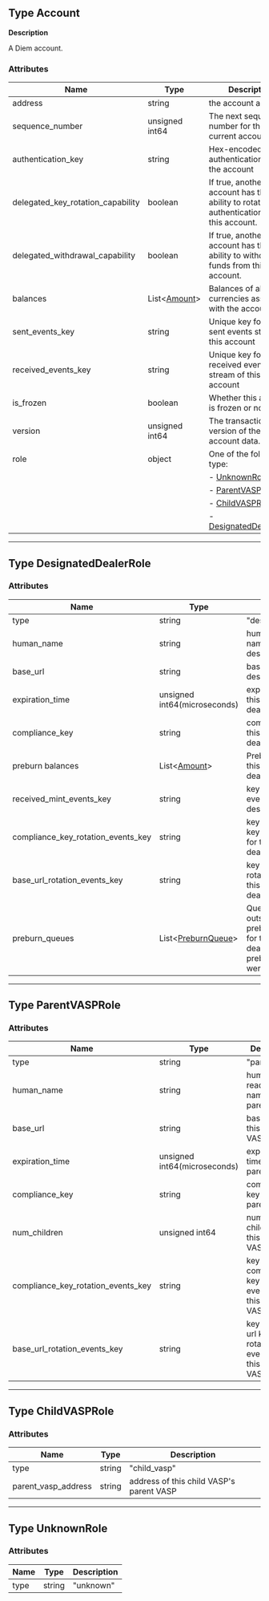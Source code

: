 ## Type Account

**Description**

A Diem account.


### Attributes

| Name                                 | Type                           | Description                                                                                 |
|--------------------------------------|--------------------------------|---------------------------------------------------------------------------------------------|
| address                              | string                         | the account address                                                                         |
| sequence\_number                     | unsigned int64                 | The next sequence number for the current account                                            |
| authentication\_key                  | string                         | Hex-encoded authentication key for the account                                              |
| delegated\_key\_rotation\_capability | boolean                        | If true, another account has the ability to rotate the authentication key for this account. |
| delegated\_withdrawal\_capability    | boolean                        | If true, another account has the ability to withdraw funds from this account.               |
| balances                             | List<[Amount](type_amount.md)> | Balances of all the currencies associated with the account                                  |
| sent\_events\_key                    | string                         | Unique key for the sent events stream of this account                                       |
| received\_events\_key                | string                         | Unique key for the received events stream of this account                                   |
| is\_frozen                           | boolean                        | Whether this account is frozen or not                                                       |
| version                              | unsigned int64                 | The transaction version of the account data.                                                |
| role                                 | object                         | One of the following type:                                                                  |
|                                      |                                | - [UnknownRole](#type-unknownrole)                                                          |
|                                      |                                | - [ParentVASPRole](#type-parentvasprole)                                                    |
|                                      |                                | - [ChildVASPRole](#type-childvasprole)                                                      |
|                                      |                                | - [DesignatedDealerRole](#type-designateddealerrole)                                        |

---

## Type DesignatedDealerRole

### Attributes

| Name                                 | Type                                        | Description                                                                                                  |
| ------------------------------------ | --------------------------------            | -------------------------------------------------------------------                                          |
| type                                 | string                                      | "designated_dealer"                                                                                          |
| human_name                           | string                                      | human-readable name of this designated dealer                                                                |
| base_url                             | string                                      | base URL for this designated dealer                                                                          |
| expiration_time                      | unsigned int64(microseconds)                | expiration time for this designated dealer                                                                   |
| compliance_key                       | string                                      | compliance key for this designated dealer                                                                    |
| preburn balances                     | List<[Amount](type_amount.md)>              | Preburn balances of this designated dealer                                                                   |
| received_mint_events_key             | string                                      | key of received mint events for this designated dealer                                                       |
| compliance_key_rotation_events_key   | string                                      | key of compliance key rotation events for this designated dealer                                             |
| base_url_rotation_events_key         | string                                      | key of base url key rotation events for this designated dealer                                               |
| preburn_queues                       | List<[PreburnQueue](type_preburn_queue.md)> | Queue of outstanding preburn requests for this designated dealer. "null" if no preburn queues were returned. |


---

## Type ParentVASPRole

### Attributes

| Name                               | Type                         | Description                                                       |
|------------------------------------|------------------------------|-------------------------------------------------------------------|
| type                               | string                       | "parent_vasp"                                                     |
| human_name                         | string                       | human-readable name of this parent VASP                           |
| base_url                           | string                       | base URL for this parent VASP                                     |
| expiration_time                    | unsigned int64(microseconds) | expiration time for this parent VASP                              |
| compliance_key                     | string                       | compliance key for this parent VASP                               |
| num_children                       | unsigned int64               | number of children of this parent VASP                            |
| compliance_key_rotation_events_key | string                       | key of compliance key rotation events for this parent VASP        |
| base_url_rotation_events_key       | string                       | key of base url key rotation events for this parent VASP          |



---



## Type ChildVASPRole

### Attributes

| Name                | Type   | Description                                |
|---------------------|--------|--------------------------------------------|
| type                | string | "child_vasp"                               |
| parent_vasp_address | string | address of this child VASP's parent VASP   |


---

## Type UnknownRole

### Attributes

| Name                | Type   | Description                                |
|---------------------|--------|--------------------------------------------|
| type                | string | "unknown"                                  |
